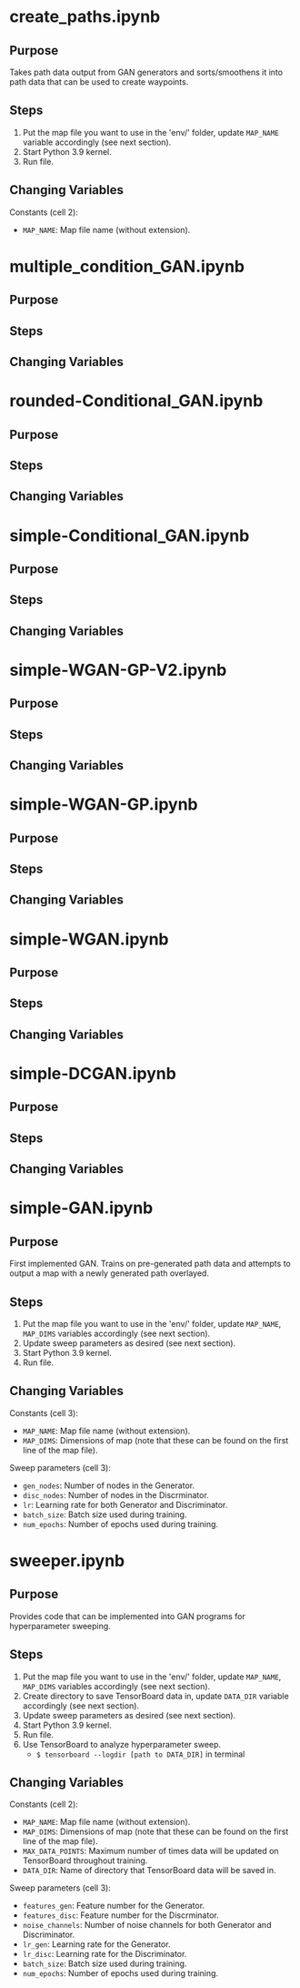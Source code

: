 # create_paths.ipynb

## Purpose

Takes path data output from GAN generators and sorts/smoothens it into path data that can be used to create waypoints.

<!-- input/output pictures -->

## Steps

1. Put the map file you want to use in the 'env/' folder, update ```MAP_NAME``` variable accordingly (see next section).
2. Start Python 3.9 kernel.
3. Run file.

## Changing Variables

Constants (cell 2):
- ```MAP_NAME```: Map file name (without extension).



# multiple_condition_GAN.ipynb

## Purpose

<!-- short description of what program does -->

<!-- input/output pictures -->

## Steps

<!-- 1. Describe setup -->
<!-- 2. Start Python 3.9 kernel. -->
<!-- 3. Run file. -->

## Changing Variables

<!-- list variables; location in code/what they represent -->



# rounded-Conditional_GAN.ipynb

## Purpose

<!-- short description of what program does -->

<!-- input/output pictures -->

## Steps

<!-- 1. Describe setup -->
<!-- 2. Start Python 3.9 kernel. -->
<!-- 3. Run file. -->

## Changing Variables

<!-- list variables; location in code/what they represent -->



# simple-Conditional_GAN.ipynb

## Purpose

<!-- short description of what program does -->

<!-- input/output pictures -->

## Steps

<!-- 1. Describe setup -->
<!-- 2. Start Python 3.9 kernel. -->
<!-- 3. Run file. -->

## Changing Variables

<!-- list variables; location in code/what they represent -->



# simple-WGAN-GP-V2.ipynb

## Purpose

<!-- short description of what program does -->

<!-- input/output pictures -->

## Steps

<!-- 1. Describe setup -->
<!-- 2. Start Python 3.9 kernel. -->
<!-- 3. Run file. -->

## Changing Variables

<!-- list variables; location in code/what they represent -->



# simple-WGAN-GP.ipynb

## Purpose

<!-- short description of what program does -->

<!-- input/output pictures -->

## Steps

<!-- 1. Describe setup -->
<!-- 2. Start Python 3.9 kernel. -->
<!-- 3. Run file. -->

## Changing Variables

<!-- list variables; location in code/what they represent -->



# simple-WGAN.ipynb

## Purpose

<!-- short description of what program does -->

<!-- input/output pictures -->

## Steps

<!-- 1. Describe setup -->
<!-- 2. Start Python 3.9 kernel. -->
<!-- 3. Run file. -->

## Changing Variables

<!-- list variables; location in code/what they represent -->



# simple-DCGAN.ipynb

## Purpose

<!-- short description of what program does -->

<!-- input/output pictures -->

## Steps

<!-- 1. Describe setup -->
<!-- 2. Start Python 3.9 kernel. -->
<!-- 3. Run file. -->

## Changing Variables

<!-- list variables; location in code/what they represent -->



# simple-GAN.ipynb

## Purpose

First implemented GAN. Trains on pre-generated path data and attempts to output a map with a newly generated path overlayed.

<!-- input/output pictures -->

## Steps

1. Put the map file you want to use in the 'env/' folder, update ```MAP_NAME```, ```MAP_DIMS``` variables accordingly (see next section).
2. Update sweep parameters as desired (see next section).
3. Start Python 3.9 kernel.
4. Run file.

## Changing Variables

Constants (cell 3):
- ```MAP_NAME```: Map file name (without extension).
- ```MAP_DIMS```: Dimensions of map (note that these can be found on the first line of the map file).

Sweep parameters (cell 3):
- ```gen_nodes```: Number of nodes in the Generator.
- ```disc_nodes```: Number of nodes in the Discrminator.
- ```lr```: Learning rate for both Generator and Discriminator.
- ```batch_size```: Batch size used during training.
- ```num_epochs```: Number of epochs used during training.



# sweeper.ipynb

## Purpose

Provides code that can be implemented into GAN programs for hyperparameter sweeping.

<!-- input/output pictures -->

## Steps

1. Put the map file you want to use in the 'env/' folder, update ```MAP_NAME```, ```MAP_DIMS``` variables accordingly (see next section).
2. Create directory to save TensorBoard data in, update ```DATA_DIR``` variable accordingly (see next section).
3. Update sweep parameters as desired (see next section).
4. Start Python 3.9 kernel.
5. Run file.
6. Use TensorBoard to analyze hyperparameter sweep.
    - ```$ tensorboard --logdir [path to DATA_DIR]``` in terminal

## Changing Variables

Constants (cell 2):
- ```MAP_NAME```: Map file name (without extension).
- ```MAP_DIMS```: Dimensions of map (note that these can be found on the first line of the map file).
- ```MAX_DATA_POINTS```: Maximum number of times data will be updated on TensorBoard throughout training.
- ```DATA_DIR```: Name of directory that TensorBoard data will be saved in.

Sweep parameters (cell 3):
- ```features_gen```: Feature number for the Generator.
- ```features_disc```: Feature number for the Discrminator.
- ```noise_channels```: Number of noise channels for both Generator and Discriminator.
- ```lr_gen```: Learning rate for the Generator.
- ```lr_disc```: Learning rate for the Discriminator.
- ```batch_size```: Batch size used during training.
- ```num_epochs```: Number of epochs used during training.
